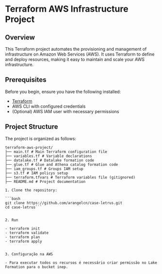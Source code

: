 # Terraform AWS Infrastructure Project

## Overview

This Terraform project automates the provisioning and management of infrastructure on Amazon Web Services (AWS). It uses Terraform to define and deploy resources, making it easy to maintain and scale your AWS infrastructure.

## Prerequisites

Before you begin, ensure you have the following installed:

- [Terraform](https://www.terraform.io/downloads.html)
- AWS CLI with configured credentials
- (Optional) AWS IAM user with necessary permissions

## Project Structure

The project is organized as follows:

   ```
   terraform-aws-project/
   ├── main.tf # Main Terraform configuration file
   ├── variables.tf # Variable declarations
   ├── datalake.tf # Datalake formation code
   ├── glue.tf # Glue and Athena catalog formation code
   ├── iam_groups.tf # Groups IAM setup
   ├── s3.tf # IAM policys setup
   ├── terraform.tfvars # Terraform variables file (gitignored)
   ├── README.md # Project documentation

1. Clone the repository:

   ```bash
   git clone https://github.com/arangelcn/case-letrus.git
   cd case-letrus```


2. Run

- terraform init
- terraform validate
- terraform plan
- terraform apply


3. Configuração na AWS 

- Para executar todos os recursos é necessário criar permissão no Lake Formation para o bucket inep. 